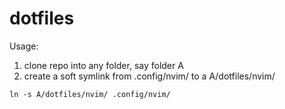 # dotfiles

Usage:
1. clone repo into any folder, say folder A
2. create a soft symlink from .config/nvim/ to a A/dotfiles/nvim/

```
ln -s A/dotfiles/nvim/ .config/nvim/

```

